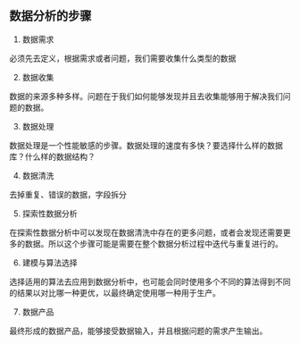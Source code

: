 ## 数据分析的步骤

1. 数据需求

必须先去定义，根据需求或者问题，我们需要收集什么类型的数据

2. 数据收集

数据的来源多种多样。问题在于我们如何能够发现并且去收集能够用于解决我们问题的数据。

3. 数据处理

数据处理是一个性能敏感的步骤。数据处理的速度有多快？要选择什么样的数据库？什么样的数据结构？

4. 数据清洗

去掉重复、错误的数据，字段拆分

5. 探索性数据分析

在探索性数据分析中可以发现在数据清洗中存在的更多问题，或者会发现还需要更多的数据。所以这个步骤可能是需要在整个数据分析过程中迭代与重复进行的。

6. 建模与算法选择

选择适用的算法去应用到数据分析中，也可能会同时使用多个不同的算法得到不同的结果以对比哪一种更优，以最终确定使用哪一种用于生产。

7. 数据产品

最终形成的数据产品，能够接受数据输入，并且根据问题的需求产生输出。